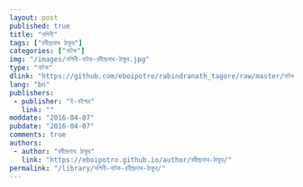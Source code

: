 ```yaml
---
layout: post
published: true
title: "নলিনী"
tags: ["রবীন্দ্রনাথ ঠাকুর"]
categories: ["নাটক"]
img: "/images/নলিনী-নাটক-রবীন্দ্রনাথ-ঠাকুর.jpg"
type: "নাটক"
dlink: "https://github.com/eboipotro/rabindranath_tagore/raw/master/নাটক/নলিনী.epub"
lang: "bn"
publishers: 
 - publisher: "ই-বইপত্র"
   link: ""
moddate: "2016-04-07"
pubdate: "2016-04-07"
comments: true
authors: 
 - author: "রবীন্দ্রনাথ ঠাকুর"
   link: "https://eboipotro.github.io/author/রবীন্দ্রনাথ-ঠাকুর/"
permalink: "/library/নলিনী-নাটক-রবীন্দ্রনাথ-ঠাকুর/"
---
```

